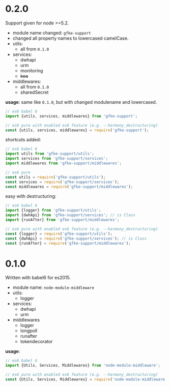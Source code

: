 # 0.2.0
Support given for node >=5.2.

* module name changed: ``` gfke-support ```
* changed all property names to lowercased camelCase.
* utils:
    * all from ``` 0.1.0 ```
* services:
    * dwhapi
    * urm
    * monitoring
    * ~~koa~~
* middlewares:
    * all from ``` 0.1.0 ```
    * sharedSecret

**usage**:
same like ``` 0.1.0 ```, but with changed modulename and lowercased.

```JavaScript
// es6 babel 6
import {utils, services, middlewares} from 'gfke-support';

// es6 pure with enabled es6 feature (e.g. --harmony_destructuring)
const {utils, services, middlewares} = require('gfke-support');
```

shortcuts added:

```JavaScript
// es6 babel 6
import utils from 'gfke-support/utils';
import services from 'gfke-support/services';
import middlewares from 'gfke-support/middlewares';

// es6 pure
const utils = require('gfke-support/utils');
const services = require('gfke-support/services');
const middlewares = require('gfke-support/middlewares');
```

easy with destructuring:
```JavaScript
// es6 babel 6
import {logger} from 'gfke-support/utils';
import {dwhApi} from 'gfke-support/services'; // is Class
import {runAfter} from 'gfke-support/middlewares';

// es6 pure with enabled es6 feature (e.g. --harmony_destructuring)
const {logger} = require('gfke-support/utils');
const {dwhApi} = require('gfke-support/services'); // is Class
const {runAfter} = require('gfke-support/middlewares');
```
# 0.1.0

Written with babel6 for es2015.

* module name: ``` node-module-middleware ```
* utils:
    * logger
* services:
    * dwhapi
    * urm
* middlewares
    * logger
    * longpoll
    * runafter
    * tokendecorator

**usage**:
```JavaScript
// es6 babel 6
import {Utils, Services, Middlewares} from 'node-module-middleware';

// es6 pure with enabled es6 feature (e.g. --harmony_destructuring)
const {Utils, Services, Middlewares} = require('node-module-middleware');
```
